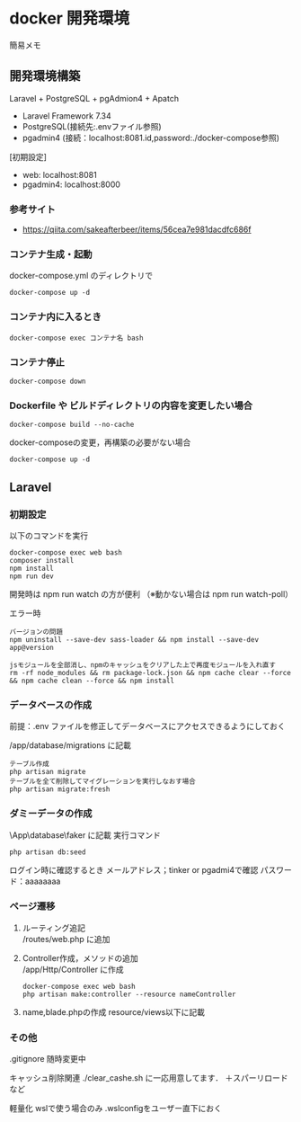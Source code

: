 # docker 開発環境
簡易メモ

## 開発環境構築
Laravel + PostgreSQL + pgAdmion4 + Apatch
- Laravel Framework 7.34
- PostgreSQL(接続先:.envファイル参照)
- pgadmin4 (接続：localhost:8081.id,password:./docker-compose参照)

[初期設定]
- web: localhost:8081
- pgadmin4: localhost:8000

### 参考サイト
- https://qiita.com/sakeafterbeer/items/56cea7e981dacdfc686f 

### コンテナ生成・起動 
 docker-compose.yml のディレクトリで
```
docker-compose up -d
```

### コンテナ内に入るとき 
```
docker-compose exec コンテナ名 bash
```

### コンテナ停止 
```
docker-compose down
```

### Dockerfile や ビルドディレクトリの内容を変更したい場合
```
docker-compose build --no-cache
```
docker-composeの変更，再構築の必要がない場合
```
docker-compose up -d
```
## Laravel

### 初期設定
以下のコマンドを実行
```
docker-compose exec web bash
composer install
npm install
npm run dev
```
開発時は npm run watch の方が便利
（※動かない場合は npm run watch-poll）

エラー時
```
バージョンの問題
npm uninstall --save-dev sass-loader && npm install --save-dev app@version

jsモジュールを全部消し、npmのキャッシュをクリアした上で再度モジュールを入れ直す
rm -rf node_modules && rm package-lock.json && npm cache clear --force && npm cache clean --force && npm install
```

### データベースの作成
前提：.env ファイルを修正してデータベースにアクセスできるようにしておく

/app/database/migrations に記載
```
テーブル作成
php artisan migrate
テーブルを全て削除してマイグレーションを実行しなおす場合
php artisan migrate:fresh

```

### ダミーデータの作成
\App\database\faker に記載
実行コマンド
```
php artisan db:seed
```
ログイン時に確認するとき
メールアドレス；tinker or pgadmi4で確認
パスワード：aaaaaaaa

### ページ遷移
1. ルーティング追記  
    /routes/web.php に追加  
2. Controller作成，メソッドの追加  
    /app/Http/Controller に作成  
    ```
    docker-compose exec web bash
    php artisan make:controller --resource nameController
    ```
    
3. name,blade.phpの作成
    resource/views以下に記載


### その他
.gitignore 随時変更中

キャッシュ削除関連
./clear_cashe.sh に一応用意してます．
＋スパーリロードなど

軽量化
wslで使う場合のみ
.wslconfigをユーザー直下におく
